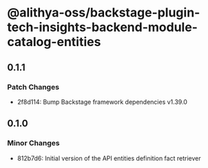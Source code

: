 # @alithya-oss/backstage-plugin-tech-insights-backend-module-catalog-entities

## 0.1.1

### Patch Changes

- 2f8d114: Bump Backstage framework dependencies v1.39.0

## 0.1.0

### Minor Changes

- 812b7d6: Initial version of the API entities definition fact retriever
